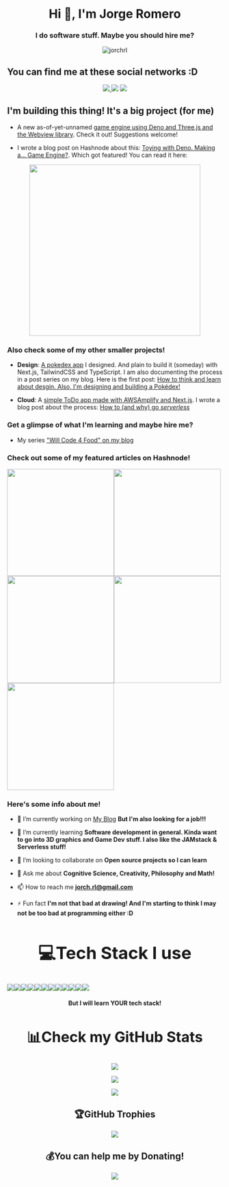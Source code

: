 <h1 align="center">Hi 👋, I'm Jorge Romero</h1>
<h3 align="center">I do software stuff. Maybe you should hire me?</h3>
<p align="center"> <img src="https://komarev.com/ghpvc/?username=jorchrl&label=Profile%20views&color=0e75b6&style=for-the-badge" alt="jorchrl" /></p>
<h2>You can find me at these social networks :D</h2>
<p align="center"> <a href="https://linkedin.com/in/jorchrl"><img src="https://img.shields.io/badge/LinkedIn-%230077B5.svg?style=for-the-badge&logo=linkedin&logoColor=white" /> </a>
<a href="https://twitter.com/jrlgs"><img src="https://img.shields.io/badge/Twitter-%231DA1F2.svg?style=for-the-badge&logo=Twitter&logoColor=white" /></a>
<a href="https://blog.jrlgs.dev"><img src="https://img.shields.io/badge/Hashnode-2962FF?style=for-the-badge&logo=hashnode&logoColor=white" /></a> </p>
<h2>I'm building this thing! It's a big project (for me)</h2>

- A new as-of-yet-unnamed [game engine using Deno and Three.js and the Webview library](https://github.com/JorchRL/Desktop3D-with-Deno). Check it out! Suggestions welcome! 
 
- I wrote a blog post on Hashnode about this: [Toying with Deno. Making a... Game Engine?](https://blog.jrlgs.dev/toying-with-deno-making-a-game-engine). Which got featured! You can read it here: 

<p class="blog-thumnail" align="center" ><a href="https://blog.jrlgs.dev/toying-with-deno-making-a-game-engine"><img width="400" src="https://blog.jrlgs.dev/_next/image?url=https%3A%2F%2Fcdn.hashnode.com%2Fres%2Fhashnode%2Fimage%2Fupload%2Fv1655056519821%2FKAZoAvH9K.png%3Fw%3D1600%26h%3D840%26fit%3Dcrop%26crop%3Dentropy%26auto%3Dcompress%2Cformat%26format%3Dwebp&w=1920&q=75" /></a></p>
<h3>Also check some of my other smaller projects!</h3>

- **Design**: [A pokedex app](https://github.com/JorchRL/pokedex-next) I designed. And plain to build it (someday) with Next.js, TailwindCSS and TypeScript. I am also documenting the process in a post series on my blog. Here is the first post: [How to think and learn about desgin. Also, I'm designing and building a Pokédex!](https://jorgerl.hashnode.dev/how-to-think-and-learn-about-design-also-im-designing-and-building-a-pokedex)

- **Cloud**: A [simple ToDo app made with AWSAmplify and Next.js](https://github.com/JorchRL/amplify-todo-tutorial). I wrote a blog post about the process: [How to (and why) go *serverless*](https://jorgerl.hashnode.dev/how-to-and-why-go-serverless)


<h3>Get a glimpse of what I'm learning and maybe hire me?</h3>

- My series ["Will Code 4 Food" on my blog](https://blog.jrlgs.dev/series/will-code-for-food)

<h3>Check out some of my featured articles on Hashnode!</h3>

<a href="https://blog.jrlgs.dev/01-lygometry-figuring-out-what-i-dont-know-yet"><img style="" width="250" src="https://blog.jrlgs.dev/_next/image?url=https%3A%2F%2Fcdn.hashnode.com%2Fres%2Fhashnode%2Fimage%2Fupload%2Fv1647631592729%2FiDywMwUDe.jpeg%3Fw%3D1600%26h%3D840%26fit%3Dcrop%26crop%3Dentropy%26auto%3Dcompress%2Cformat%26format%3Dwebp&w=1920&q=75" /></a><a href="https://blog.jrlgs.dev/02-watch-me-build-stuff-exhibit-a-chrome-extensions"><img width="250" src="https://blog.jrlgs.dev/_next/image?url=https%3A%2F%2Fcdn.hashnode.com%2Fres%2Fhashnode%2Fimage%2Fupload%2Fv1648236621343%2F0fhJHoUh6.jpeg%3Fw%3D1600%26h%3D840%26fit%3Dcrop%26crop%3Dentropy%26auto%3Dcompress%2Cformat%26format%3Dwebp&w=1920&q=75" /></a><a href="https://blog.jrlgs.dev/how-to-think-and-learn-about-design-also-im-designing-and-building-a-pokedex"><img width="250" src="https://blog.jrlgs.dev/_next/image?url=https%3A%2F%2Fcdn.hashnode.com%2Fres%2Fhashnode%2Fimage%2Fupload%2Fv1649217732987%2F89H7Qs0yB.jpeg%3Fw%3D1600%26h%3D840%26fit%3Dcrop%26crop%3Dentropy%26auto%3Dcompress%2Cformat%26format%3Dwebp&w=1920&q=75" /></a><a href="https://blog.jrlgs.dev/networking-for-success"><img width="250" src="https://blog.jrlgs.dev/_next/image?url=https%3A%2F%2Fcdn.hashnode.com%2Fres%2Fhashnode%2Fimage%2Fupload%2Fv1646934722168%2FnkvXu_WHT.jpeg%3Fw%3D1600%26h%3D840%26fit%3Dcrop%26crop%3Dentropy%26auto%3Dcompress%2Cformat%26format%3Dwebp&w=1920&q=75" /></a><a href="https://blog.jrlgs.dev/toying-with-deno-making-a-game-engine"><img width="250" src="https://blog.jrlgs.dev/_next/image?url=https%3A%2F%2Fcdn.hashnode.com%2Fres%2Fhashnode%2Fimage%2Fupload%2Fv1655056519821%2FKAZoAvH9K.png%3Fw%3D1600%26h%3D840%26fit%3Dcrop%26crop%3Dentropy%26auto%3Dcompress%2Cformat%26format%3Dwebp&w=1920&q=75" /></a>

<h3>Here's some info about me!</h3>

- 🔭 I’m currently working on [My Blog](https://jorgerl.hashnode.dev) **But I'm also looking for a job!!!**

- 🌱 I’m currently learning **Software development in general. Kinda want to go into 3D graphics and Game Dev stuff. I also like the JAMstack & Serverless stuff!**

- 👯 I’m looking to collaborate on **Open source projects so I can learn**

- 💬 Ask me about **Cognitive Science, Creativity, Philosophy and Math!**

- 📫 How to reach me **jorch.rl@gmail.com**

- ⚡ Fun fact **I'm not that bad at drawing! And I'm starting to think I may not be too bad at programming either :D**

<h2  align="center"style="font-size: 2.5rem"> 💻Tech Stack I use</h2>

<img src="https://img.shields.io/badge/typescript-%23007ACC.svg?style=for-the-badge&logo=typescript&logoColor=white"  /><img src="https://img.shields.io/badge/javascript-%23323330.svg?style=for-the-badge&logo=javascript&logoColor=%23F7DF1E"  /><img src="https://img.shields.io/badge/css3-%231572B6.svg?style=for-the-badge&logo=css3&logoColor=white"  /><img src="https://img.shields.io/badge/html5-%23E34F26.svg?style=for-the-badge&logo=html5&logoColor=white"  /><img src="https://img.shields.io/badge/AWS-%23FF9900.svg?style=for-the-badge&logo=amazon-aws&logoColor=white"  /><img src="https://img.shields.io/badge/vercel-%23000000.svg?style=for-the-badge&logo=vercel&logoColor=white"  /><img src="https://img.shields.io/badge/tailwindcss-%2338B2AC.svg?style=for-the-badge&logo=tailwind-css&logoColor=white"  /><img src="
https://img.shields.io/badge/threejs-black?style=for-the-badge&logo=three.js&logoColor=white"  /><img src="https://img.shields.io/badge/Next-black?style=for-the-badge&logo=next.js&logoColor=white"  /><img src="https://img.shields.io/badge/node.js-6DA55F?style=for-the-badge&logo=node.js&logoColor=white"  /><img src="https://img.shields.io/badge/MongoDB-%234ea94b.svg?style=for-the-badge&logo=mongodb&logoColor=white"  /><img src="https://img.shields.io/badge/figma-%23F24E1E.svg?style=for-the-badge&logo=figma&logoColor=white"  />

<h4 align="center">But I will learn YOUR tech stack!</h4>

<h2 align="center" style="font-size:2.1rem"> 📊Check my GitHub Stats </h2>
<p align="center"> <img src="https://github-readme-stats.vercel.app/api?username=JorchRL&theme=tokyonight&hide_border=true&include_all_commits=false&count_private=true"  /> </p><p align="center"> <img src="https://github-readme-streak-stats.herokuapp.com/?user=JorchRL&theme=tokyonight&hide_border=true" /> </p><p align="center"> <img src="https://github-readme-stats.vercel.app/api/top-langs/?username=JorchRL&theme=tokyonight&hide_border=true&include_all_commits=false&count_private=true&layout=compact" /></p>

<h2 align ="center">🏆GitHub Trophies </h2>
<p align="center"> <img src="https://github-profile-trophy.vercel.app/?username=JorchRL&theme=nord&no-frame=false&no-bg=false&margin-w=4" /> </p>

  <h2 align="center"> 💰You can help me by Donating! </h2>
  
  <p align="center"><a href="https://buymeacoffee.com/jorchRL">
  <img src="https://img.shields.io/badge/Buy%20Me%20a%20Coffee-ffdd00?style=for-the-badge&logo=buy-me-a-coffee&logoColor=black" /> </a></p> 
  

